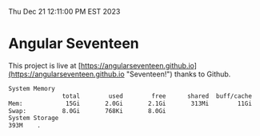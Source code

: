 Thu Dec 21 12:11:00 PM EST 2023

# Angular Seventeen


This project is live at [https://angularseventeen.github.io](https://angularseventeen.github.io "Seventeen!") thanks to Github.

```bash
System Memory
               total        used        free      shared  buff/cache   available
Mem:            15Gi       2.0Gi       2.1Gi       313Mi        11Gi        13Gi
Swap:          8.0Gi       768Ki       8.0Gi
System Storage
393M	.
```
```bash
